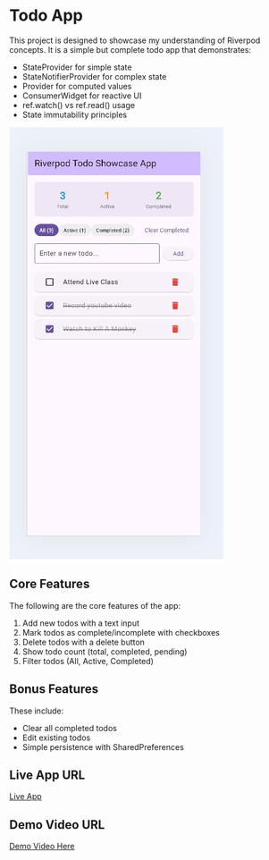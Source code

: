 # Todo App

This project is designed to showcase my understanding of Riverpod concepts. It is a simple but complete todo app that demonstrates:
- StateProvider for simple state
- StateNotifierProvider for complex state
- Provider for computed values
- ConsumerWidget for reactive UI
- ref.watch() vs ref.read() usage
- State immutability principles

![Desktop app](https://github.com/OkpePhillips/flutter_compile_camp/blob/6690b4ae38a259f652eaa4df2906f950d4462828/todo_app/todo_app%20screenshot.jpg)


## Core Features

The following are the core features of the app:
1. Add new todos with a text input
2. Mark todos as complete/incomplete with checkboxes
3. Delete todos with a delete button
4. Show todo count (total, completed, pending)
5. Filter todos (All, Active, Completed)

## Bonus Features

These include:
- Clear all completed todos
- Edit existing todos
- Simple persistence with SharedPreferences

## Live App URL

[Live App]()

## Demo Video URL
[Demo Video Here](https://youtu.be/hFVZdJ1NIdY)



